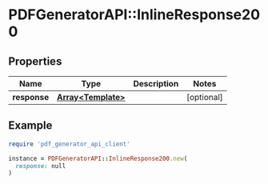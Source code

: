 # PDFGeneratorAPI::InlineResponse200

## Properties

| Name | Type | Description | Notes |
| ---- | ---- | ----------- | ----- |
| **response** | [**Array&lt;Template&gt;**](Template.md) |  | [optional] |

## Example

```ruby
require 'pdf_generator_api_client'

instance = PDFGeneratorAPI::InlineResponse200.new(
  response: null
)
```

